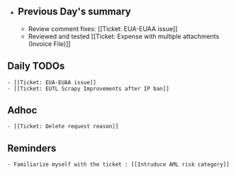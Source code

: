 - ## Previous Day's summary
	- Review comment fixes: [[Ticket: EUA-EUAA issue]]
	- Reviewed and tested [[Ticket: Expense with multiple attachments (Invoice File)]]
## Daily TODOs
	- [[Ticket: EUA-EUAA issue]]
	- [[Ticket: EUTL Scrapy Improvements after IP ban]]
## Adhoc
	- [[Ticket: Delete request reason]]
## Reminders
	- Familiarize myself with the ticket : [[Intruduce AML risk category]]